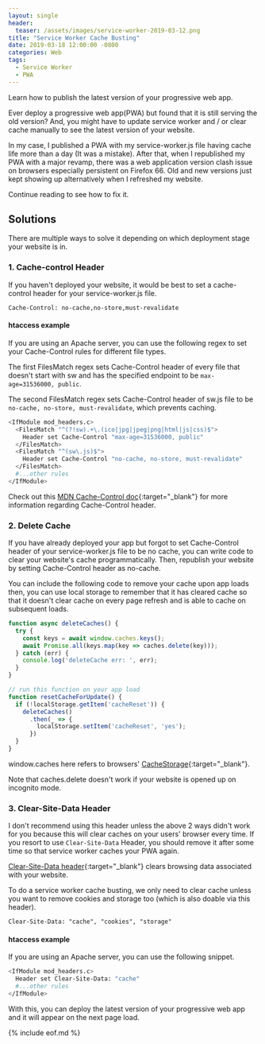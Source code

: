 ```yaml
---
layout: single
header:
  teaser: /assets/images/service-worker-2019-03-12.png
title: "Service Worker Cache Busting"
date: 2019-03-18 12:00:00 -0800
categories: Web
tags:
  - Service Worker
  - PWA
---
```

Learn how to publish the latest version of your progressive web app.

Ever deploy a progressive web app(PWA) but found that it is still serving the old version? And, you might have to update service worker and / or clear cache manually to see the latest version of your website. 

In my case, I published a PWA with my service-worker.js file having cache life more than a day (It was a mistake). After that, when I republished my PWA with a major revamp, there was a web application version clash issue on browsers especially persistent on Firefox 66. Old and new versions just kept showing up alternatively when I refreshed my website.

Continue reading to see how to fix it.

## Solutions
There are multiple ways to solve it depending on which deployment stage your website is in.
### 1. Cache-control Header
If you haven't deployed your website, it would be best to set a cache-control header for your service-worker.js file. 

```
Cache-Control: no-cache,no-store,must-revalidate
```
#### htaccess example
If you are using an Apache server, you can use the following regex to set your Cache-Control rules for different file types. 

The first FilesMatch regex sets Cache-Control header of every file that doesn't start with sw and has the specified endpoint to be `max-age=31536000, public`.

The second FilesMatch regex sets Cache-Control header of sw.js file to be `no-cache, no-store, must-revalidate`, which prevents caching.

```bash
<IfModule mod_headers.c>
  <FilesMatch "^(?!sw).+\.(ico|jpg|jpeg|png|html|js|css)$">
    Header set Cache-Control "max-age=31536000, public"
  </FilesMatch>
  <FilesMatch "^(sw\.js)$">
    Header set Cache-Control "no-cache, no-store, must-revalidate"
  </FilesMatch>
  #...other rules
</IfModule>
```

Check out this [MDN Cache-Control doc](https://developer.mozilla.org/en-US/docs/Web/HTTP/Headers/Cache-Control#Preventing_caching){:target="_blank"} for more information regarding Cache-Control header.

### 2. Delete Cache
If you have already deployed your app but forgot to set Cache-Control header of your service-worker.js file to be no cache, you can write code to clear your website's cache programmatically. Then, republish your website by setting Cache-Control header as no-cache.

You can include the following code to remove your cache upon app loads then, you can use local storage to remember that it has cleared cache so that it doesn't clear cache on every page refresh and is able to cache on subsequent loads. 

```javascript
function async deleteCaches() {
  try {
    const keys = await window.caches.keys();
    await Promise.all(keys.map(key => caches.delete(key)));
  } catch (err) {
    console.log('deleteCache err: ', err);
  }
}

// run this function on your app load
function resetCacheForUpdate() {
  if (!localStorage.getItem('cacheReset')) {
    deleteCaches()
      .then(_ => {
        localStorage.setItem('cacheReset', 'yes');
      }) 
  }
}
```
window.caches here refers to browsers' [CacheStorage](https://developer.mozilla.org/en-US/docs/Web/API/CacheStorage){:target="_blank"}. 

Note that caches.delete doesn't work if your website is opened up on incognito mode.

### 3. Clear-Site-Data Header
I don't recommend using this header unless the above 2 ways didn't work for you because this will clear caches on your users' browser every time. If you resort to use `Clear-Site-Data` Header, you should remove it after some time so that service worker caches your PWA again. 

[Clear-Site-Data header](https://w3c.github.io/webappsec-clear-site-data/#header){:target="_blank"} clears browsing data associated with your website. 

To do a service worker cache busting, we only need to clear cache unless you want to remove cookies and storage too (which is also doable via this header).

```
Clear-Site-Data: "cache", "cookies", "storage"
```
#### htaccess example
If you are using an Apache server, you can use the following snippet.

```bash
<IfModule mod_headers.c>
  Header set Clear-Site-Data: "cache"
  #...other rules
</IfModule>
```

With this, you can deploy the latest version of your progressive web app and it will appear on the next page load.

{% include eof.md %}